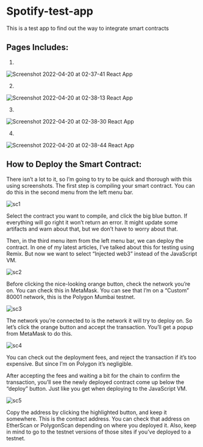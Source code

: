 # Spotify-test-app
This is a test app to find out the way to integrate smart contracts

Pages Includes: 
-------------------------

1.

![Screenshot 2022-04-20 at 02-37-41 React App](https://user-images.githubusercontent.com/87312799/164199642-3b231152-b3e5-46ed-9a43-b4da048a3cdf.png)


2.

![Screenshot 2022-04-20 at 02-38-13 React App](https://user-images.githubusercontent.com/87312799/164199740-81c4a782-1d02-448d-b065-372e1d1b605c.png)


3.

![Screenshot 2022-04-20 at 02-38-30 React App](https://user-images.githubusercontent.com/87312799/164199791-6b18bb00-1da5-4403-95c1-57a6e845871c.png)


4.

![Screenshot 2022-04-20 at 02-38-44 React App](https://user-images.githubusercontent.com/87312799/164199826-79c0f695-8500-4a04-9104-a9b825599f0c.png)


How to Deploy the Smart Contract:
-------------------------------------

There isn’t a lot to it, so I’m going to try to be quick and thorough with this using screenshots. The first step is compiling your smart contract. You can do this in the second menu from the left menu bar.

![sc1](https://user-images.githubusercontent.com/87312799/164201933-a3eb55b1-2eba-456d-95a9-327b79c98cf7.png)


Select the contract you want to compile, and click the big blue button. If everything will go right it won’t return an error. It might update some artifacts and warn about that, but we don’t have to worry about that.

Then, in the third menu item from the left menu bar, we can deploy the contract. In one of my latest articles, I’ve talked about this for testing using Remix. But now we want to select “Injected web3” instead of the JavaScript VM.

![sc2](https://user-images.githubusercontent.com/87312799/164202078-cd9d7c2c-8183-4452-9ddf-73ea29724dc6.png)


Before clicking the nice-looking orange button, check the network you’re on. You can check this in MetaMask. You can see that I’m on a “Custom” 80001 network, this is the Polygon Mumbai testnet.

![sc3](https://user-images.githubusercontent.com/87312799/164202264-16d244b3-5d95-4b1d-981c-dc59586ac107.png)


The network you’re connected to is the network it will try to deploy on. So let’s click the orange button and accept the transaction. You’ll get a popup from MetaMask to do this.

![sc4](https://user-images.githubusercontent.com/87312799/164202456-6c44cba6-afbe-41d4-a0c5-f088e3d1395a.png)


You can check out the deployment fees, and reject the transaction if it’s too expensive. But since I’m on Polygon it’s negligible.

After accepting the fees and waiting a bit for the chain to confirm the transaction, you’ll see the newly deployed contract come up below the “deploy” button. Just like you get when deploying to the JavaScript VM.

![sc5](https://user-images.githubusercontent.com/87312799/164202553-59f79559-0547-4379-bfec-a53978c1e95a.png)


Copy the address by clicking the highlighted button, and keep it somewhere. This is the contract address. You can check that address on EtherScan or PolygonScan depending on where you deployed it. Also, keep in mind to go to the testnet versions of those sites if you’ve deployed to a testnet.

